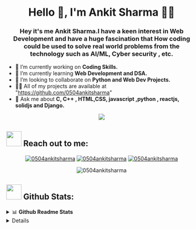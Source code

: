 
<h1 align="center">Hello 👋, I'm Ankit Sharma 🎯️🚀️</h1>
<h3 align="center">Hey it's me Ankit Sharma.I have a keen interest in Web Development and have a huge fascination that How coding could be used to solve real world problems from the technology such as AI/ML, Cyber security , etc.</h3>

- 🔭 I’m currently working on **Coding Skills.**
- 🌱 I’m currently learning **Web Development and DSA.**
- 👯 I’m looking to collaborate on **Python and Web Dev Projects.**
- 👨‍💻 All of my projects are available at "https://github.com/0504ankitsharma"
- 💬 Ask me about **C, C++ , HTML,CSS, javascript ,python , reactjs, solidjs and Django.**

<p align="center">
   <img align="center" src="https://github-readme-streak-stats.herokuapp.com/?user=0504ankitsharma&theme=radical&hide_border=true"/>
</p>

## <img src="https://media.giphy.com/media/LnQjpWaON8nhr21vNW/giphy.gif" width="40"> **Reach out to me:** ️

<p align="center">
<a href="https://linkedin.com/in/0504ankitsharma" target="_blank"><img align="center" src="https://img.shields.io/badge/-LinkedIn-0e76a8?style=flat-square&logo=Linkedin&logoColor=white" alt="0504ankitsharma" /></a>
<a href="ankitsharma.vercel.app" target="_blank"><img align="center" src="https://img.shields.io/badge/Website-3b5998?style=flat-square&logo=google-chrome&logoColor=white" alt="0504ankitsharma" /></a>
<a href="mailto: 0504ankitsharma@gmail.com" target="_blank"><img align="center" src="https://img.shields.io/badge/-Gmail-EA4335?style=flat-square&logo=Gmail&logoColor=white" alt="0504ankitsharma" /></a>
<p align="center"> <img src="https://komarev.com/ghpvc/?username=0504ankitsharma&label=Visitors&color=0088cc&style=flat-square" alt="0504ankitsharma" /> </p>

## <img src="https://media.giphy.com/media/ZCN6F3FAkwsyOGU2RS/giphy.gif" width="40"> **Github Stats:**

<details>
  <summary>📊 <b>Github Readme Stats</b></summary>
 <br />
 <p align="center">
  <a href="https://github.com/0504ankitsharma">
   <img width="430" align="center" src="https://github-readme-stats.vercel.app/api?username=0504ankitsharma&show_icons=true&theme=radical&count_private=true">
  </a>
  <a href="https://github.com/0504ankitsharma/github-readme-stats">
    <img align="center" src="https://github-readme-stats.anuraghazra1.vercel.app/api/top-langs/?username=0504ankitsharma&layout=compact&theme=radical&langs_count=6" />
  </a>
 </p>
</details>

<details>



<details>
  <br />
  <summary>⚙️ <b> Things I use to get stuff done</b></summary>
  	<ul>
		<li><b>OS:</b> Windows 10 </li>
  	   <li><b>Browser: </b> Microsoft Edge Web Browser</li>
	     <li><b>Code Editor:</b> VSCode - The best editor out there.</li>
	     <li><b>To Stay Updated:</b> Linkedin </li>
	    <br />
	</ul>
</details>
<a href="https://visitcount.itsvg.in">
  <img src="https://visitcount.itsvg.in/api?id=0504ankitsharma&label=Profile%20Views&color=1&pretty=false" />
</a>
